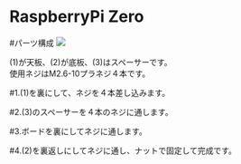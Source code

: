 # RaspberryPi Zero


#パーツ構成
![](../img/1100_case/manual/raspizero_00.jpg)


(1)が天板、(2)が底板、(3)はスペーサーです。<br>
使用ネジはM2.6-10プラネジ４本です。

#1.(1)を裏にして、ネジを４本差し込みます。

#2.(3)のスペーサーを４本のネジに通します。

#3.ボードを裏にしてネジに通します。

#4.(2)を裏返しにしてネジに通し、ナットで固定して完成です。

